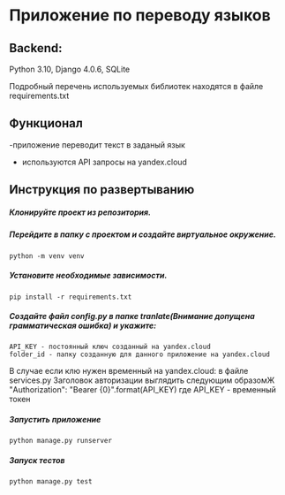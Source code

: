 # Приложение по переводу языков

## Backend:
Python 3.10, Django 4.0.6, SQLite

Подробный перечень используемых библиотек находятся в файле requirements.txt

## Функционал
 -приложение переводит текст в заданый язык
 - используются API запросы на yandex.cloud

## Инструкция по развертыванию

##### Клонируйте проект из репозитория.

##### Перейдите в папку с проектом и создайте виртуальное окружение.
    python -m venv venv

##### Установите необходимые зависимости.
    pip install -r requirements.txt

##### Создайте файл config.py в папке tranlate(Внимание допущена грамматическая ошибка) и укажите:
    API_KEY - постоянный ключ созданный на yandex.cloud
    folder_id - папку созданную для данного приложение на yandex.cloud

В случае если клю нужен временный на yandex.cloud:
    в файле services.py Заголовок авторизации выглядить следующим образомЖ
     "Authorization": "Bearer {0}".format(API_KEY)
      где API_KEY - временный токен
    
##### Запустить приложение
    python manage.py runserver

##### Запуск тестов
    python manage.py test